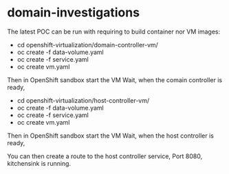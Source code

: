 # domain-investigations

The latest POC can be run with requiring to build container nor VM images:

* cd openshift-virtualization/domain-controller-vm/
* oc create -f data-volume.yaml
* oc create -f service.yaml
* oc create vm.yaml

Then in OpenShift sandbox start the VM
Wait, when the comain controller is ready,

* cd openshift-virtualization/host-controller-vm/
* oc create -f data-volume.yaml
* oc create -f service.yaml
* oc create vm.yaml

Then in OpenShift sandbox start the VM
Wait, when the host controller is ready,

You can then create a route to the host controller service, Port 8080, kitchensink is running.
